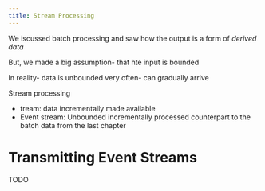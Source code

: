 ```yaml
---
title: Stream Processing
---
```

We iscussed batch processing and saw how the output is a form of *derived data*

But, we made a big assumption- that hte input is bounded

In reality- data is unbounded very often- can gradually arrive

Stream processing
- tream: data incrementally made available
- Event stream: Unbounded incrementally processed counterpart to the batch data from the last chapter

# Transmitting Event Streams
TODO